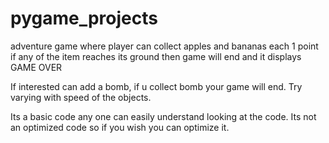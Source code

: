 # pygame_projects

adventure game where player can collect apples and bananas
each 1 point
if any of the item reaches its ground then game will end and it displays GAME OVER

If interested can add a bomb, if u collect bomb your game will end.
Try varying with speed of the objects.

Its a basic code any one can easily understand looking at the code.
Its not an optimized code so if you wish you can optimize it.
